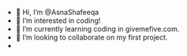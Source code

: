 - 👋 Hi, I’m @AsnaShafeeqa
- 👀 I’m interested in coding!
- 🌱 I’m currently learning coding in givemefive.com.
- 💞️ I’m looking to collaborate on my first project.
- 

<!---
AsnaShafeeqa/AsnaShafeeqa is a ✨ special ✨ repository because its `README.md` (this file) appears on your GitHub profile.
You can click the Preview link to take a look at your changes.

send it to hello@givemefive.ai

#Asna's First Project for GiveMeFive
print("Dearest reader, It has come to this Author's notice that you, who could possibly be a budding young fantasizer like me, are in search of the right book to start off your journey with. And it is with infinite amiability and on my side and palpable interest on yours, that we travel through this virtual library, where I shall be your virtual guide to get you hooked up with the \"parfaite\" novella! Bon voyage!") 
print("Perhaps your disney princess song like reveling moment is right now. \"Your the one I've been waiting for all of my life!\" I bet you can hear Elsa's voice while reading that. But now the time has arrived for you to embark on this wonderful quest with me as your guide. To make this a whole less daunting and a lot more of a play on the heartstrings, I shall be asking you a few queries to customize the best matched book based on your preferences.")
print("Now let the games begin!

question_bank={1:"You\'ve got an hour to spend in the bookstore/library, where do you start?", 2: "What do you look for when choosing a book?"}

options_bank={1:["1-Bounce around from section to section browsing whatever looks good.", "Bounce around from section to section browsing whatever looks good.", "An hour in the bookstore - in my dreams!", "Check out my favorite authors to see if there's anything new."], 2:["A book by one of my favorite authors.", "The next book on my \'to read\' list.", "Something a bit different/unusual.", "I usually choose books that have been recommended to me by friends."]}
for i in question_bank.keys():
   print(i, question_bank[i])
   for a in options_bank.keys():
    if a==i:
     print(a, options_bank[a])

#correct_option= make another dict if you want
score=0
count=1

#another method:
for key in question_bank:
 print(question_bank.get(key))
#or 
 print("Q", count, ")", question_bank_get(key))
 count+=1
 

#This is the kinda order taught in class:

#Asna's First Project for GiveMeFive
print("Dearest reader, It has come to this Author's notice that you, who could possibly be a budding young fantasizer like me, are in search of the right book to start off your journey with. And it is with infinite amiability and on my side and palpable interest on yours, that we travel through this virtual library, where I shall be your virtual guide to get you hooked up with the \"parfaite\" novella! Bon voyage!") 
print("Perhaps your disney princess song like reveling moment is right now. \"Your the one I've been waiting for all of my life!\" I bet you can hear Elsa's voice while reading that. But now the time has arrived for you to embark on this wonderful quest with me as your guide. To make this a whole less daunting and a lot more of a play on the heartstrings, I shall be asking you a few queries to customize the best matched book based on your preferences.")
print("Now let the games begin!")

question_bank={1:"You\'ve got an hour to spend in the bookstore/library, where do you start?", 2: "What do you look for when choosing a book?"}

options_bank={1:["A)Bounce around from section to section browsing whatever looks good.", "B)Bounce around from section to section browsing whatever looks good.", "C)An hour in the bookstore - in my dreams!", "D)Check out my favorite authors to see if there's anything new."], 2:["A)A book by one of my favorite authors.", "B)The next book on my \'to read\' list.", "C)Something a bit different/unusual.", "D)I usually choose books that have been recommended to me by friends."]}

correct_option={1:"a", 2:"b"}
score=0
count=1

#another method:
for key in question_bank:
 print(question_bank.get(key))
#or 
 print("Q", count, ")", question_bank.get(key))
 count+=1
 list_options=options_bank.get(key)
 for option in list_options:
   print(option)
 print("\n")#for 2 lines in between. #print("\r") also works to add one line in between.
 user_action=input("Chose the correct options : a, b, c or d.")
 if user_action.lower()==correct_option.get(key):
   print("Congratulations your answer is correct and you have got 10 points.")
   score+=10
 else:
    print("Sorry that was an incorrect answer.")
    #IF you want have a negative marking as well.
print("Your final score is", score)


![image](https://user-images.githubusercontent.com/86703952/135854925-eef9aee1-bed4-4de5-9474-f714bf750776.png)

# user login is a method to check whether the user has an ID in my website

users={"testuser1":"password1",
       "testuser2":"password2",       
       "testuser3":"password3"}
username=input("Username:") #Asna        #testuser1
password=input("Password:") #password1   #password1


getpassword=users.get(username, "User Not Found") #users.get(username)=value
print(getpassword)
#In the first case print shows user not found
#In the second case print shows password1

if getpassword==password:
  print("Login successful")
else:
  print("Login unsuccessful, pls Sign Up")

so i tried thinking differently about what could make an reader interested. This is what i came up with:
Which type of book they like
How would they want their main character to be like
Where would they like the book to be set
What challenge would they like to see their protagonist overcome



question_bank={1:"Pick a genre :)",
               2:"If you had to set a scene of your liking where would it be?",
               3:"Which trait would you most admire/ look forward to exploring?",
               4:"What sort of quest your protagonist likely set their heart on?"}
               
               
options_bank={1:["A)Literary Fiction and General", "B)Action and Adventure", "C)Classics",
             "D)Crime, Thrillers and Mysteries",
             "E)Romance",
             "F)Biographical/ Autobiographical/ Historical"],
             2:["A)A vibrant and lively neighbourhood in a city.",
             "B)An era from the past.",
             "C)An sea farer's sail.",
             "D)An old dilapitaded town with new beginnings",
             "E)A surreal destination with magic in the air."],
             3:["A)Bravery",
             "B)The element of surprise",
             "C)Love",
             "D)Supernatural",
             "E)Friendship",
             "F)None"],
             4:["A)A mundane whose life suddenly changes "]}

count=1
for key in question_bank:
 print("Q", count, ")", question_bank.get(key))
 count+=1
 list_options=options_bank.get(key)
 for option in list_options:
   print(option)
 print("\n")
 name=print(input("Chose an option"))
 
if name=="a":
   print("Love")
 
 








